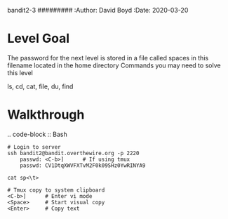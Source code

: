 bandit2-3
#########
:Author: David Boyd
:Date: 2020-03-20

Level Goal
==========

The password for the next level is stored in a file called spaces in this
filename located in the home directory
Commands you may need to solve this level

ls, cd, cat, file, du, find

Walkthrough
===========

.. code-block :: Bash

	# Login to server
	ssh bandit2@bandit.overthewire.org -p 2220
		passwd: <C-b>]      # If using tmux
		passwd: CV1DtqXWVFXTvM2F0k09SHz0YwRINYA9

	cat sp<\t>

	# Tmux copy to system clipboard
	<C-b>]		# Enter vi mode
	<Space>		# Start visual copy
	<Enter>		# Copy text

